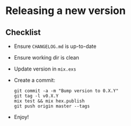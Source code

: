 # Releasing a new version

## Checklist

* Ensure `CHANGELOG.md` is up-to-date
* Ensure working dir is clean
* Update version in `mix.exs`
* Create a commit:

      git commit -a -m "Bump version to 0.X.Y"
      git tag -l v0.X.Y
      mix test && mix hex.publish
      git push origin master --tags

* Enjoy!
